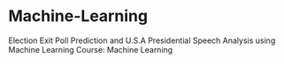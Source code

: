 # Machine-Learning
Election Exit Poll Prediction and U.S.A Presidential Speech Analysis using Machine Learning Course: Machine Learning 
